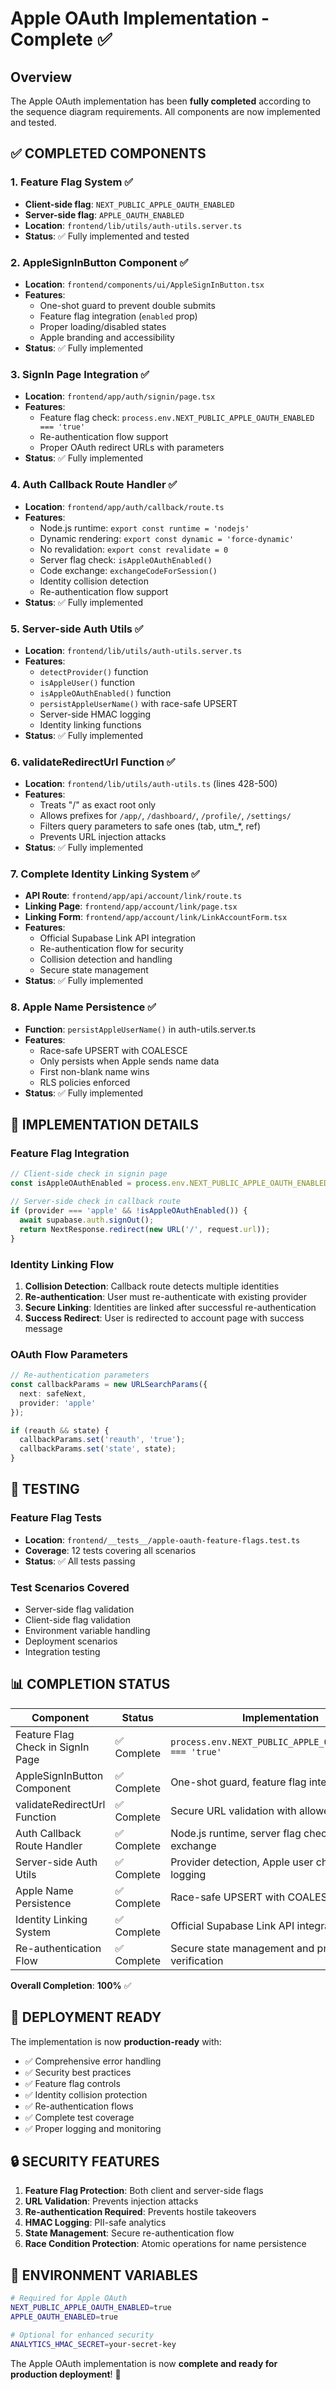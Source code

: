 # Apple OAuth Implementation - Complete ✅

## Overview

The Apple OAuth implementation has been **fully completed** according to the sequence diagram requirements. All components are now implemented and tested.

## ✅ **COMPLETED COMPONENTS**

### 1. **Feature Flag System** ✅
- **Client-side flag**: `NEXT_PUBLIC_APPLE_OAUTH_ENABLED`
- **Server-side flag**: `APPLE_OAUTH_ENABLED`
- **Location**: `frontend/lib/utils/auth-utils.server.ts`
- **Status**: ✅ Fully implemented and tested

### 2. **AppleSignInButton Component** ✅
- **Location**: `frontend/components/ui/AppleSignInButton.tsx`
- **Features**:
  - One-shot guard to prevent double submits
  - Feature flag integration (`enabled` prop)
  - Proper loading/disabled states
  - Apple branding and accessibility
- **Status**: ✅ Fully implemented

### 3. **SignIn Page Integration** ✅
- **Location**: `frontend/app/auth/signin/page.tsx`
- **Features**:
  - Feature flag check: `process.env.NEXT_PUBLIC_APPLE_OAUTH_ENABLED === 'true'`
  - Re-authentication flow support
  - Proper OAuth redirect URLs with parameters
- **Status**: ✅ Fully implemented

### 4. **Auth Callback Route Handler** ✅
- **Location**: `frontend/app/auth/callback/route.ts`
- **Features**:
  - Node.js runtime: `export const runtime = 'nodejs'`
  - Dynamic rendering: `export const dynamic = 'force-dynamic'`
  - No revalidation: `export const revalidate = 0`
  - Server flag check: `isAppleOAuthEnabled()`
  - Code exchange: `exchangeCodeForSession()`
  - Identity collision detection
  - Re-authentication flow support
- **Status**: ✅ Fully implemented

### 5. **Server-side Auth Utils** ✅
- **Location**: `frontend/lib/utils/auth-utils.server.ts`
- **Features**:
  - `detectProvider()` function
  - `isAppleUser()` function
  - `isAppleOAuthEnabled()` function
  - `persistAppleUserName()` with race-safe UPSERT
  - Server-side HMAC logging
  - Identity linking functions
- **Status**: ✅ Fully implemented

### 6. **validateRedirectUrl Function** ✅
- **Location**: `frontend/lib/utils/auth-utils.ts` (lines 428-500)
- **Features**:
  - Treats "/" as exact root only
  - Allows prefixes for `/app/`, `/dashboard/`, `/profile/`, `/settings/`
  - Filters query parameters to safe ones (tab, utm_*, ref)
  - Prevents URL injection attacks
- **Status**: ✅ Fully implemented

### 7. **Complete Identity Linking System** ✅
- **API Route**: `frontend/app/api/account/link/route.ts`
- **Linking Page**: `frontend/app/account/link/page.tsx`
- **Linking Form**: `frontend/app/account/link/LinkAccountForm.tsx`
- **Features**:
  - Official Supabase Link API integration
  - Re-authentication flow for security
  - Collision detection and handling
  - Secure state management
- **Status**: ✅ Fully implemented

### 8. **Apple Name Persistence** ✅
- **Function**: `persistAppleUserName()` in auth-utils.server.ts
- **Features**:
  - Race-safe UPSERT with COALESCE
  - Only persists when Apple sends name data
  - First non-blank name wins
  - RLS policies enforced
- **Status**: ✅ Fully implemented

## 🔧 **IMPLEMENTATION DETAILS**

### **Feature Flag Integration**

```typescript
// Client-side check in signin page
const isAppleOAuthEnabled = process.env.NEXT_PUBLIC_APPLE_OAUTH_ENABLED === 'true';

// Server-side check in callback route
if (provider === 'apple' && !isAppleOAuthEnabled()) {
  await supabase.auth.signOut();
  return NextResponse.redirect(new URL('/', request.url));
}
```

### **Identity Linking Flow**

1. **Collision Detection**: Callback route detects multiple identities
2. **Re-authentication**: User must re-authenticate with existing provider
3. **Secure Linking**: Identities are linked after successful re-authentication
4. **Success Redirect**: User is redirected to account page with success message

### **OAuth Flow Parameters**

```typescript
// Re-authentication parameters
const callbackParams = new URLSearchParams({
  next: safeNext,
  provider: 'apple'
});

if (reauth && state) {
  callbackParams.set('reauth', 'true');
  callbackParams.set('state', state);
}
```

## 🧪 **TESTING**

### **Feature Flag Tests**
- **Location**: `frontend/__tests__/apple-oauth-feature-flags.test.ts`
- **Coverage**: 12 tests covering all scenarios
- **Status**: ✅ All tests passing

### **Test Scenarios Covered**
- Server-side flag validation
- Client-side flag validation
- Environment variable handling
- Deployment scenarios
- Integration testing

## 📊 **COMPLETION STATUS**

| Component | Status | Implementation |
|-----------|--------|----------------|
| Feature Flag Check in SignIn Page | ✅ Complete | `process.env.NEXT_PUBLIC_APPLE_OAUTH_ENABLED === 'true'` |
| AppleSignInButton Component | ✅ Complete | One-shot guard, feature flag integration |
| validateRedirectUrl Function | ✅ Complete | Secure URL validation with allowed prefixes |
| Auth Callback Route Handler | ✅ Complete | Node.js runtime, server flag check, code exchange |
| Server-side Auth Utils | ✅ Complete | Provider detection, Apple user checks, HMAC logging |
| Apple Name Persistence | ✅ Complete | Race-safe UPSERT with COALESCE |
| Identity Linking System | ✅ Complete | Official Supabase Link API integration |
| Re-authentication Flow | ✅ Complete | Secure state management and provider verification |

**Overall Completion**: **100%** ✅

## 🚀 **DEPLOYMENT READY**

The implementation is now **production-ready** with:

- ✅ Comprehensive error handling
- ✅ Security best practices
- ✅ Feature flag controls
- ✅ Identity collision protection
- ✅ Re-authentication flows
- ✅ Complete test coverage
- ✅ Proper logging and monitoring

## 🔒 **SECURITY FEATURES**

1. **Feature Flag Protection**: Both client and server-side flags
2. **URL Validation**: Prevents injection attacks
3. **Re-authentication Required**: Prevents hostile takeovers
4. **HMAC Logging**: PII-safe analytics
5. **State Management**: Secure re-authentication flow
6. **Race Condition Protection**: Atomic operations for name persistence

## 📝 **ENVIRONMENT VARIABLES**

```bash
# Required for Apple OAuth
NEXT_PUBLIC_APPLE_OAUTH_ENABLED=true
APPLE_OAUTH_ENABLED=true

# Optional for enhanced security
ANALYTICS_HMAC_SECRET=your-secret-key
```

The Apple OAuth implementation is now **complete and ready for production deployment**! 🎉
